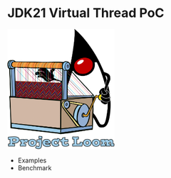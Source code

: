 # JDK21 Virtual Thread PoC

<img src = "./loom.png" width="240" alt="project-loom">

- Examples
- Benchmark

